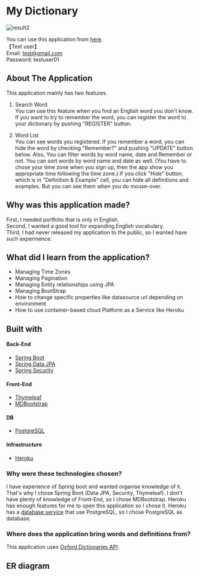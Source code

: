 # My Dictionary
![result2](https://user-images.githubusercontent.com/45550613/140232736-f992a95b-de53-4d42-a906-4348e881cce0.gif)

You can use this application from [here](https://tc-mydictionary.herokuapp.com).  
【Test user】  
Email: test@gmail.com  
Password: testuser01

## About The Application
This application mainly has two features.
1. Search Word  
You can use this feature when you find an English word you don't know. If you want to try to remember the word, you can register the word to your dictionary by pushing "REGISTER" button.

2. Word List  
You can see words you registered. If you remember a word, you can hide the word by checking "Remember?" and pushing "UPDATE" button below. Also, You can filter words by word name, date and Remember or not. You can sort words by word name and date as well. (You have to chose your time zone when you sign up, then the app show you appropriate time following the time zone.) If you click "Hide" button, which is in "Definition & Example" cell, you can hide all definitions and examples. But you can see them when you do mouse-over.

## Why was this application made?
First, I needed portfolio that is only in English.  
Second, I wanted a good tool for expanding English vocabulary.  
Third, I had never released my application to the public, so I wanted have such experinence.

## What did I learn from the application?
- Managing Time Zones
- Managing Pagination
- Managing Entity relationships using JPA
- Managing BootStrap
- How to change specific properties like datasource url depending on environment
- How to use container-based cloud Platform as a Service like Heroku

## Built with
#### Back-End  
- [Spring Boot](https://spring.io/projects/spring-boot)
- [Spring Data JPA](https://spring.io/projects/spring-data-jpa)
- [Spring Security](https://spring.io/projects/spring-security)

#### Front-End  
- [Thymeleaf](https://www.thymeleaf.org/)
- [MDBootstrap](https://mdbootstrap.com/)

#### DB
- [PostgreSQL](https://www.postgresql.org/)

#### Infrastructure
- [Heroku](https://www.heroku.com/)

### Why were these technologies chosen?
I have experience of Spring boot and wanted organise knowledge of it. That's why I chose Spring Boot (Data JPA, Security, Thymeleaf). I don't have plenty of knowledge of Front-End, so I chose MDBootstrap. Heroku has enough features for me to open this application so I chose it. Heroku has a [database service](https://www.heroku.com/postgres) that use PostgreSQL, so I chose PostgreSQL as database.

### Where does the application bring words and definitions from?
This application uses [Oxford Dictionaries API](https://developer.oxforddictionaries.com/).

## ER diagram

